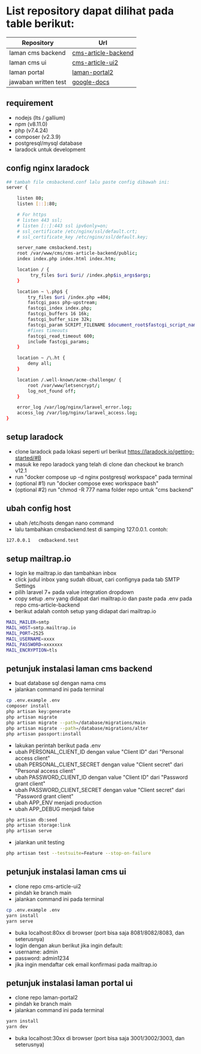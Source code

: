 # List repository dapat dilihat pada table berikut:
| Repository | Url |
| ------ | ------ |
| laman cms backend | [cms-article-backend](https://github.com/ivalrivall/cms-article-backend) |
| laman cms ui | [cms-article-ui2](https://github.com/ivalrivall/cms-article-ui2) |
| laman portal | [laman-portal2](https://github.com/ivalrivall/laman-portal2) |
| jawaban written test | [google-docs](https://docs.google.com/document/d/1GN5DCdxWsCNqHJZ8pAgGt2pwDA9ig5NFKSGijVvZG2A/edit?usp=sharing) |

## requirement
- nodejs (lts / gallium)
- npm (v8.11.0)
- php (v7.4.24)
- composer (v2.3.9)
- postgresql/mysql database
- laradock untuk development

## config nginx laradock
```bash
## tambah file cmsbackend.conf lalu paste config dibawah ini:
server {

    listen 80;
    listen [::]:80;

    # For https
    # listen 443 ssl;
    # listen [::]:443 ssl ipv6only=on;
    # ssl_certificate /etc/nginx/ssl/default.crt;
    # ssl_certificate_key /etc/nginx/ssl/default.key;

    server_name cmsbackend.test;
    root /var/www/cms/cms-article-backend/public;
    index index.php index.html index.htm;

    location / {
         try_files $uri $uri/ /index.php$is_args$args;
    }

    location ~ \.php$ {
        try_files $uri /index.php =404;
        fastcgi_pass php-upstream;
        fastcgi_index index.php;
        fastcgi_buffers 16 16k;
        fastcgi_buffer_size 32k;
        fastcgi_param SCRIPT_FILENAME $document_root$fastcgi_script_name;
        #fixes timeouts
        fastcgi_read_timeout 600;
        include fastcgi_params;
    }

    location ~ /\.ht {
        deny all;
    }

    location /.well-known/acme-challenge/ {
        root /var/www/letsencrypt/;
        log_not_found off;
    }

    error_log /var/log/nginx/laravel_error.log;
    access_log /var/log/nginx/laravel_access.log;
}
```

## setup laradock
- clone laradock pada lokasi seperti url berikut https://laradock.io/getting-started/#B
- masuk ke repo laradock yang telah di clone dan checkout ke branch v12.1
- run "docker compose up -d nginx postgresql workspace" pada terminal
- (optional #1) run "docker compose exec workspace bash"
- (optional #2) run "chmod -R 777 nama folder repo untuk "cms backend"

## ubah config host
- ubah /etc/hosts dengan nano command
- lalu tambahkan cmsbackend.test di samping 127.0.0.1. contoh:
```bash
127.0.0.1   cmdbackend.test
```

## setup mailtrap.io
- login ke mailtrap.io dan tambahkan inbox
- click judul inbox yang sudah dibuat, cari confignya pada tab SMTP Settings
- pilih laravel 7+ pada value integration dropdown
- copy setup .env yang didapat dari mailtrap.io  dan paste pada .env pada repo cms-article-backend
- berikut adalah contoh setup yang didapat dari mailtrap.io
```bash
MAIL_MAILER=smtp
MAIL_HOST=smtp.mailtrap.io
MAIL_PORT=2525
MAIL_USERNAME=xxxx
MAIL_PASSWORD=xxxxxxx
MAIL_ENCRYPTION=tls
```

## petunjuk instalasi laman cms backend
- buat database sql dengan nama cms
- jalankan command ini pada terminal
```bash
cp .env.example .env
composer install
php artisan key:generate
php artisan migrate
php artisan migrate --path=/database/migrations/main
php artisan migrate --path=/database/migrations/alter
php artisan passport:install
```
- lakukan perintah berikut pada .env 
- ubah PERSONAL_CLIENT_ID dengan value "Client ID" dari "Personal access client"
- ubah PERSONAL_CLIENT_SECRET dengan value "Client secret" dari "Personal access client"
- ubah PASSWORD_CLIENT_ID dengan value "Client ID" dari "Password grant client"
- ubah PASSWORD_CLIENT_SECRET dengan value "Client secret" dari "Password grant client"
- ubah APP_ENV menjadi production
- ubah APP_DEBUG menjadi false
```bash
php artisan db:seed
php artisan storage:link
php artisan serve
```
- jalankan unit testing
```bash
php artisan test --testsuite=Feature --stop-on-failure
```

## petunjuk instalasi laman cms ui
- clone repo cms-article-ui2
- pindah ke branch main
- jalankan command ini pada terminal
```bash
cp .env.example .env
yarn install
yarn serve
```
- buka localhost:80xx di browser (port bisa saja 8081/8082/8083, dan seterusnya)
- login dengan akun berikut jika ingin default:
- username: admin
- password: admin1234
- jika ingin mendaftar cek email konfirmasi pada mailtrap.io

## petunjuk instalasi laman portal ui
- clone repo laman-portal2
- pindah ke branch main
- jalankan command ini pada terminal
```bash
yarn install
yarn dev
```
- buka localhost:30xx di browser (port bisa saja 3001/3002/3003, dan seterusnya)

